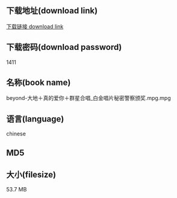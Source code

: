 ## 下载地址(download link)
[下载链接 download link](https://tutu365.netlify.app/?s=beyond-%E5%A4%A7%E5%9C%B0%EF%BC%8B%E7%9C%9F%E7%9A%84%E7%88%B1%E4%BD%A0%EF%BC%8B%E7%BE%A4%E6%98%9F%E5%90%88%E5%94%B1_%E7%99%BD%E9%87%91%E5%94%B1%E7%89%87%E7%A7%98%E5%AF%86%E8%AD%A6%E5%AF%9F%E9%A2%81%E5%A5%96.mpg)

## 下载密码(download password)
1411

## 名称(book name)
beyond-大地＋真的爱你＋群星合唱_白金唱片秘密警察颁奖.mpg.mpg

## 语言(language)
chinese

## MD5


## 大小(filesize)
53.7 MB
